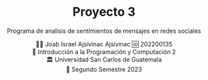 <h1 align="center">Proyecto 3</h1>
<!-- <p align="center">
    <a href="#"><img src="https://i.imgur.com/iLNDwx7.png"></a>
</p> -->
<p align="center">Programa de analisis de sentimientos de mensajes en redes sociales</p>

<div align="center">
🙍‍♂️ Joab Israel Ajsivinac Ajsivinac 🆔 202200135
</div>
<div align="center">
📕 Introducción a la Programación y Computación 2
</div>
<div align="center"> 🏛 Universidad San Carlos de Guatemala</div>
<div align="center"> 📆 Segundo Semestre 2023</div>

<br>